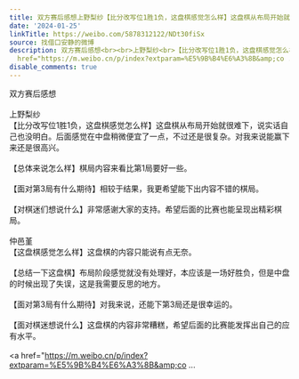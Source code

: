 ```yaml
---
title: 双方赛后感想上野梨纱【比分改写位1胜1负，这盘棋感觉怎么样】这盘棋从布局开始就很难下，说实话自己也没明白。后面感觉在中盘稍微便宜了一点，不过还是很复杂。...
date: '2024-01-25'
linkTitle: https://weibo.com/5878312122/NDt30fiSx
source: 找借口安静的微博
description: 双方赛后感想<br><br>上野梨纱<br>【比分改写位1胜1负，这盘棋感觉怎么样】这盘棋从布局开始就很难下，说实话自己也没明白。后面感觉在中盘稍微便宜了一点，不过还是很复杂。对我来说能赢下来还是很高兴。<br><br>【总体来说怎么样】棋局内容来看比第1局要好一些。<br><br>【面对第3局有什么期待】相较于结果，我更希望能下出内容不错的棋局。<br><br>【对棋迷们想说什么】非常感谢大家的支持。希望后面的比赛也能呈现出精彩棋局。<br><br>仲邑堇<br>【这盘棋感觉怎么样】这盘棋的内容只能说有点无奈。<br><br>【总结一下这盘棋】布局阶段感觉就没有处理好，本应该是一场好胜负，但是中盘的时候出现了失误，这是我需要反思的地方。<br><br>【面对第3局有什么期待】对我来说，还能下第3局还是很幸运的。<br><br>【面对棋迷想说什么】这盘棋的内容非常糟糕，希望后面的比赛能发挥出自己的应有水平。<br><br><a
  href="https://m.weibo.cn/p/index?extparam=%E5%9B%B4%E6%A3%8B&amp;co ...
disable_comments: true
---
```

双方赛后感想<br><br>上野梨纱<br>【比分改写位1胜1负，这盘棋感觉怎么样】这盘棋从布局开始就很难下，说实话自己也没明白。后面感觉在中盘稍微便宜了一点，不过还是很复杂。对我来说能赢下来还是很高兴。<br><br>【总体来说怎么样】棋局内容来看比第1局要好一些。<br><br>【面对第3局有什么期待】相较于结果，我更希望能下出内容不错的棋局。<br><br>【对棋迷们想说什么】非常感谢大家的支持。希望后面的比赛也能呈现出精彩棋局。<br><br>仲邑堇<br>【这盘棋感觉怎么样】这盘棋的内容只能说有点无奈。<br><br>【总结一下这盘棋】布局阶段感觉就没有处理好，本应该是一场好胜负，但是中盘的时候出现了失误，这是我需要反思的地方。<br><br>【面对第3局有什么期待】对我来说，还能下第3局还是很幸运的。<br><br>【面对棋迷想说什么】这盘棋的内容非常糟糕，希望后面的比赛能发挥出自己的应有水平。<br><br><a href="https://m.weibo.cn/p/index?extparam=%E5%9B%B4%E6%A3%8B&amp;co ...